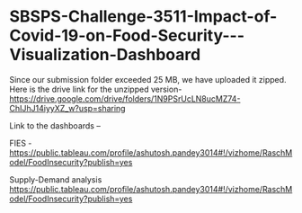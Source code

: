 # SBSPS-Challenge-3511-Impact-of-Covid-19-on-Food-Security---Visualization-Dashboard
Since our submission folder exceeded 25 MB, we have uploaded it zipped. Here is the drive link for the unzipped version-
https://drive.google.com/drive/folders/1N9PSrUcLN8ucMZ74-ChIJhJ14iyyXZ_w?usp=sharing

Link to the dashboards – 

FIES - https://public.tableau.com/profile/ashutosh.pandey3014#!/vizhome/RaschModel/FoodInsecurity?publish=yes

Supply-Demand analysis 
https://public.tableau.com/profile/ashutosh.pandey3014#!/vizhome/RaschModel/FoodInsecurity?publish=yes

